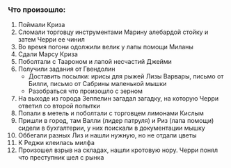 ### Что произошло:

1. Поймали Криза
2. Сломали торговцу инструментами Марину алебардой стойку и затем Черри ее чинил
3. Во время погони одолжили велик у лапы помощи Миланы
4. Сдали Марсу Криза
5. Поболтали с Таароном и лапой несчастий Джейми
6. Получили задания от Гвендолин
	- Доставить посылки: ирисы для рыжей Лизы Варвары, письмо от Билли, письмо от Сабрины маленькой мышки
	- Разобраться что произошло с зерном
7. На выходе из города Зеппелин загадал загадку, на которую Черри ответил со второй попытки
8. Попали в метель и поболтали с торговцем лимонами Кислым
9. Пришли в город, там Валли (лидер патруля) и Риз (лапа помощи) сидели в бухгалтерии, у них поискали в документации мышку
10. Оббегали разных Лиз и нашли нужную, но не отдали цветы
11. К Реджи клеилась милфа
12. Произошел взрыв на складах, нашли кротовую нору. Черри понял что преступник шел с рынка